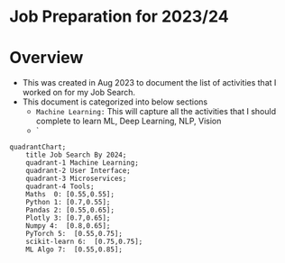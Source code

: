 # Job Preparation for 2023/24

# Overview
- This was created in Aug 2023 to document the list of activities that I worked on for my Job Search.
- This document is categorized into below sections
  - `Machine Learning:` This will capture all the activities that I should complete to learn ML, Deep Learning, NLP, Vision
  - `

```mermaid
quadrantChart;
    title Job Search By 2024;
    quadrant-1 Machine Learning;
    quadrant-2 User Interface;
    quadrant-3 Microservices;
    quadrant-4 Tools;
    Maths  0: [0.55,0.55]; 
    Python 1: [0.7,0.55];
    Pandas 2: [0.55,0.65];
    Plotly 3: [0.7,0.65];
    Numpy 4:  [0.8,0.65];
    PyTorch 5:  [0.55,0.75];
    scikit-learn 6:  [0.75,0.75];
    ML Algo 7:  [0.55,0.85];
```
